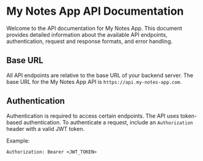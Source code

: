 # My Notes App API Documentation

Welcome to the API documentation for My Notes App. This document provides detailed information about the available API endpoints, authentication, request and response formats, and error handling.

## Base URL

All API endpoints are relative to the base URL of your backend server. The base URL for the My Notes App API is `https://api.my-notes-app.com`.

## Authentication

Authentication is required to access certain endpoints. The API uses token-based authentication. To authenticate a request, include an `Authorization` header with a valid JWT token.

Example:

```http
Authorization: Bearer <JWT_TOKEN>
